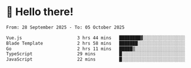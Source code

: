 # 👋 Hello there!

<!--START_SECTION:waka-->

```txt
From: 28 September 2025 - To: 05 October 2025

Vue.js                     3 hrs 44 mins   ████████▓░░░░░░░░░░░░░░░░   35.33 %
Blade Template             2 hrs 58 mins   ███████░░░░░░░░░░░░░░░░░░   28.02 %
Go                         2 hrs 11 mins   █████▒░░░░░░░░░░░░░░░░░░░   20.69 %
TypeScript                 29 mins         █░░░░░░░░░░░░░░░░░░░░░░░░   04.63 %
JavaScript                 22 mins         █░░░░░░░░░░░░░░░░░░░░░░░░   03.48 %
```

<!--END_SECTION:waka-->
